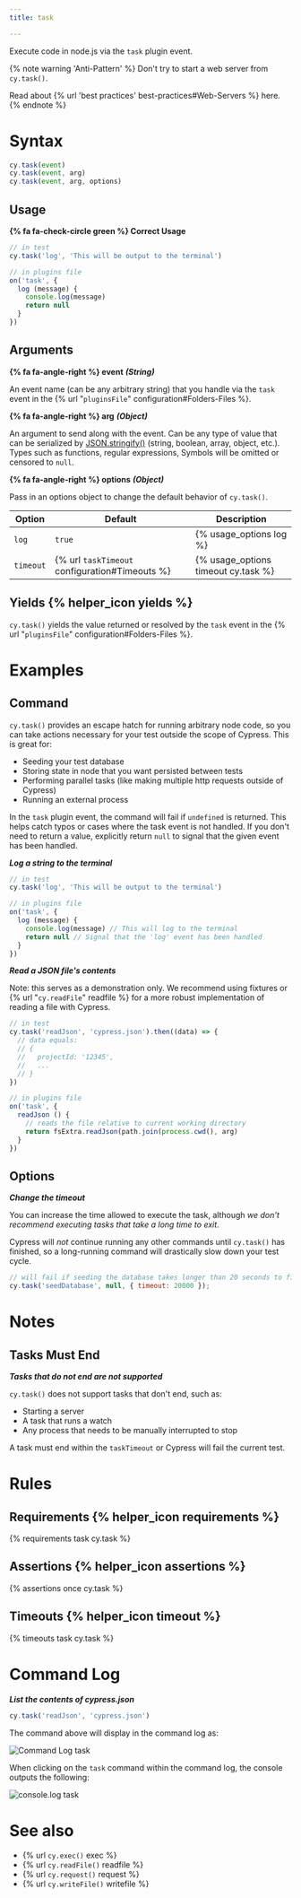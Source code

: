 ```yaml
---
title: task

---
```


Execute code in node.js via the `task` plugin event.

{% note warning 'Anti-Pattern' %}
Don't try to start a web server from `cy.task()`.

Read about {% url 'best practices' best-practices#Web-Servers %} here.
{% endnote %}

# Syntax

```javascript
cy.task(event)
cy.task(event, arg)
cy.task(event, arg, options)
```

## Usage

**{% fa fa-check-circle green %} Correct Usage**

```javascript
// in test
cy.task('log', 'This will be output to the terminal')

// in plugins file
on('task', {
  log (message) {
    console.log(message)
    return null
  }
})
```

## Arguments

**{% fa fa-angle-right %} event** ***(String)***

An event name (can be any arbitrary string) that you handle via the `task` event in the {% url "`pluginsFile`" configuration#Folders-Files %}.

**{% fa fa-angle-right %} arg** ***(Object)***

An argument to send along with the event. Can be any type of value that can be serialized by [JSON.stringify()](https://developer.mozilla.org/en-US/docs/Web/JavaScript/Reference/Global_Objects/JSON/stringify)  (string, boolean, array, object, etc.). Types such as functions, regular expressions, Symbols will be omitted or censored to `null`.

**{% fa fa-angle-right %} options** ***(Object)***

Pass in an options object to change the default behavior of `cy.task()`.

Option | Default | Description
--- | --- | ---
`log` | `true` | {% usage_options log %}
`timeout` | {% url `taskTimeout` configuration#Timeouts %} | {% usage_options timeout cy.task %}

## Yields {% helper_icon yields %}

`cy.task()` yields the value returned or resolved by the `task` event in the {% url "`pluginsFile`" configuration#Folders-Files %}.

# Examples

## Command

`cy.task()` provides an escape hatch for running arbitrary node code, so you can take actions necessary for your test outside the scope of Cypress. This is great for:

- Seeding your test database
- Storing state in node that you want persisted between tests
- Performing parallel tasks (like making multiple http requests outside of Cypress)
- Running an external process

In the `task` plugin event, the command will fail if `undefined` is returned. This helps catch typos or cases where the task event is not handled. If you don't need to return a value, explicitly return `null` to signal that the given event has been handled.

***Log a string to the terminal***

```javascript
// in test
cy.task('log', 'This will be output to the terminal')

// in plugins file
on('task', {
  log (message) {
    console.log(message) // This will log to the terminal
    return null // Signal that the 'log' event has been handled
  }
})
```

***Read a JSON file's contents***

Note: this serves as a demonstration only. We recommend using fixtures or {% url "`cy.readFile`" readfile %} for a more robust implementation of reading a file with Cypress.

```javascript
// in test
cy.task('readJson', 'cypress.json').then((data) => {
  // data equals:
  // {
  //   projectId: '12345',
  //   ...
  // }
})

// in plugins file
on('task', {
  readJson () {
    // reads the file relative to current working directory
    return fsExtra.readJson(path.join(process.cwd(), arg)
  }
})
```

## Options

***Change the timeout***

You can increase the time allowed to execute the task, although *we don't recommend executing tasks that take a long time to exit*.

Cypress will *not* continue running any other commands until `cy.task()` has finished, so a long-running command will drastically slow down your test cycle.

```javascript
// will fail if seeding the database takes longer than 20 seconds to finish
cy.task('seedDatabase', null, { timeout: 20000 });
```

# Notes

## Tasks Must End

***Tasks that do not end are not supported***

`cy.task()` does not support tasks that don't end, such as:

- Starting a server
- A task that runs a watch
- Any process that needs to be manually interrupted to stop

A task must end within the `taskTimeout` or Cypress will fail the current test.

# Rules

## Requirements {% helper_icon requirements %}

{% requirements task cy.task %}

## Assertions {% helper_icon assertions %}

{% assertions once cy.task %}

## Timeouts {% helper_icon timeout %}

{% timeouts task cy.task %}

# Command Log

***List the contents of cypress.json***

```javascript
cy.task('readJson', 'cypress.json')
```

The command above will display in the command log as:

![Command Log task](/img/api/task/task-read-cypress-json.png)

When clicking on the `task` command within the command log, the console outputs the following:

![console.log task](/img/api/task/console-shows-task-result.png)

# See also

- {% url `cy.exec()` exec %}
- {% url `cy.readFile()` readfile %}
- {% url `cy.request()` request %}
- {% url `cy.writeFile()` writefile %}
